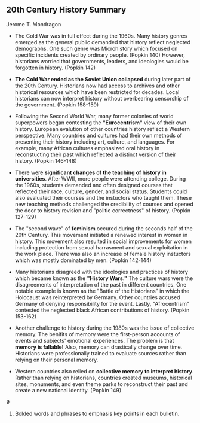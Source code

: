 ## 20th Century History Summary 
Jerome T. Mondragon

- The Cold War was in full effect during the 1960s. Many history genres emerged as the general public demanded that history reflect neglected demographs. One such genre was Microhistory which focused on specific incidents created by ordinary people. (Popkin 140) However, historians worried that governments, leaders, and ideologies would be forgotten in history. (Popkin 142)

- __The Cold War ended as the Soviet Union collapsed__ during later part of the 20th Century. Historians now had access to archives and other historical resources which have been restricted for decades. Local historians can now interpret history without overbearing censorship of the government. (Popkin 158-159)

- Following the Second World War, many former colonies of world superpowers began contesting the __"Eurocentrism"__ view of their own history. European evalution of other countries history reflect a Western perspective. Many countries and cultures had their own methods of presenting their history including art, culture, and languages. For example, many African cultures emphasized oral history in reconstucting their past which reflected a distinct version of their history. (Popkin 146-148)

- There were __significant changes of the teaching of history in universities__. After WWII, more people were attending college. During the 1960s, students demanded and often designed courses that reflected their race, culture, gender, and social status. Students could also evaluated their courses and the instuctors who taught them. These new teaching methods challenged the credibility of courses and opened the door to history revision and "politic correctness" of history. (Popkin 127-129)
  
- The "second wave" of __feminism__ occured during the seconds half of the 20th Century. This movement initiated a renewed interest in women in history. This movement also resulted in social improvements for women including protection from sexual harrasment and sexual exploitation in the work place. There was also an increase of female history instuctors which was mostly dominated by men. (Popkin 142-144)

- Many historians disagreed with the ideologies and practices of history which became known as the __"History Wars."__ The culture wars were the disagreements of interpretation of the past in different countries. One notable example is known as the "Battle of the Historians" in which the Holocaust was reinterpreted by Germany. Other countries accused Germany of denying responsibility for the event. Lastly, "Afrocentrism" contested the neglected black African contributions of history. (Popkin 153-162)

- Another challenge to history during the 1980s was the issue of collective memory. The benifits of memory were the first-person accounts of events and subjects' emotional experiences. The problem is that __memory is fallable!__ Also, memory can drastically change over time. Historians were professionally trained to evaluate sources rather than relying on their personal memory. 

- Western countries also relied on __collective memory to interpret history__. Rather than relying on historians, countries created museums, historical sites, monuments, and even theme parks to reconstruct their past and create a new national identity. (Popkin 149) 

9

1. Bolded words and phrases to emphasis key points in each bulletin.
